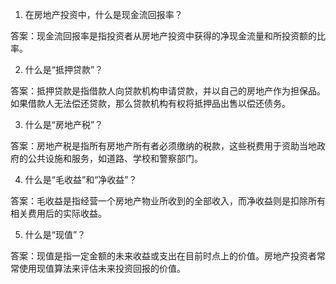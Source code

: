 

1. 在房地产投资中，什么是现金流回报率？

答案：现金流回报率是指投资者从房地产投资中获得的净现金流量和所投资额的比率。

2. 什么是“抵押贷款”？

答案：抵押贷款是指借款人向贷款机构申请贷款，并以自己的房地产作为担保品。如果借款人无法偿还贷款，那么贷款机构有权将抵押品出售以偿还债务。

3. 什么是“房地产税”？

答案：房地产税是指所有房地产所有者必须缴纳的税款，这些税费用于资助当地政府的公共设施和服务，如道路、学校和警察部门。

4. 什么是“毛收益”和“净收益”？

答案：毛收益是指经营一个房地产物业所收到的全部收入，而净收益则是扣除所有相关费用后的实际收益。

5. 什么是“现值”？

答案：现值是指一定金额的未来收益或支出在目前时点上的价值。房地产投资者常常使用现值算法来评估未来投资回报的价值。